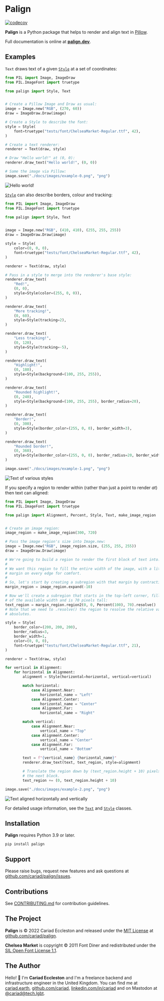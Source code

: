 # Palign

[![codecov](https://codecov.io/gh/cariad/palign/branch/main/graph/badge.svg?token=m2tDKm3v3E)](https://codecov.io/gh/cariad/palign)

**Palign** is a Python package that helps to render and align text in [Pillow](https://python-pillow.org/).

Full documentation is online at **[palign.dev](https://palign.dev/)**.

## Examples

`Text` draws text of a given [`Style`](https://palign.dev/style/) at a set of coordinates:

```python
from PIL import Image, ImageDraw
from PIL.ImageFont import truetype

from palign import Style, Text


# Create a Pillow Image and Draw as usual:
image = Image.new("RGB", (270, 60))
draw = ImageDraw.Draw(image)

# Create a Style to describe the font:
style = Style(
    font=truetype("tests/font/ChelseaMarket-Regular.ttf", 42),
)

# Create a text renderer:
renderer = Text(draw, style)

# Draw "Hello world!" at (0, 0):
renderer.draw_text("Hello world!", (0, 0))

# Same the image via Pillow:
image.save("./docs/images/example-0.png", "png")
```

![Hello world!](https://github.com/cariad/palign/blob/main/docs/images/example-0.png)

[`Style`](https://palign.dev/style/) can also describe borders, colour and tracking:

```python
from PIL import Image, ImageDraw
from PIL.ImageFont import truetype

from palign import Style, Text


image = Image.new("RGB", (410, 410), (255, 255, 255))
draw = ImageDraw.Draw(image)

style = Style(
    color=(0, 0, 0),
    font=truetype("tests/font/ChelseaMarket-Regular.ttf", 42),
)

renderer = Text(draw, style)

# Pass in a style to merge into the renderer's base style:
renderer.draw_text(
    "Red!",
    (0, 0),
    style=Style(color=(255, 0, 0)),
)

renderer.draw_text(
    "More tracking!",
    (0, 60),
    style=Style(tracking=2),
)

renderer.draw_text(
    "Less tracking!",
    (0, 120),
    style=Style(tracking=-5),
)

renderer.draw_text(
    "Highlight!",
    (0, 180),
    style=Style(background=(100, 255, 255)),
)

renderer.draw_text(
    "Rounded highlight!",
    (0, 240),
    style=Style(background=(100, 255, 255), border_radius=20),
)

renderer.draw_text(
    "Border!",
    (0, 300),
    style=Style(border_color=(255, 0, 0), border_width=3),
)

renderer.draw_text(
    "Rounded border!",
    (0, 360),
    style=Style(border_color=(255, 0, 0), border_radius=20, border_width=3),
)

image.save("./docs/images/example-1.png", "png")
```

![Text of various styles](https://github.com/cariad/palign/blob/main/docs/images/example-1.png)

If you specify a region to render within (rather than just a point to render _at_) then text can aligned:

```python
from PIL import Image, ImageDraw
from PIL.ImageFont import truetype

from palign import Alignment, Percent, Style, Text, make_image_region


# Create an image region:
image_region = make_image_region(300, 720)

# Pass the image region's size into Image.new:
image = Image.new("RGB", image_region.size, (255, 255, 255))
draw = ImageDraw.Draw(image)

# We're going to build a region to render the first block of text into.
#
# We want this region to fill the entire width of the image, with a little
# margin on every edge for comfort.
#
# So, let's start by creating a subregion with that margin by contracting in:
margin_region = image_region.expand(-10)

# Now we'll create a subregion that starts in the top-left corner, fills 100%
# of the available width and is 70 pixels tall:
text_region = margin_region.region2(0, 0, Percent(100), 70).resolve()
# Note that we need to .resolve() the region to resolve the relative values to
# absolutes.

style = Style(
    border_color=(200, 200, 200),
    border_radius=3,
    border_width=1,
    color=(0, 0, 0),
    font=truetype("tests/font/ChelseaMarket-Regular.ttf", 21),
)

renderer = Text(draw, style)

for vertical in Alignment:
    for horizontal in Alignment:
        alignment = Style(horizontal=horizontal, vertical=vertical)

        match horizontal:
            case Alignment.Near:
                horizontal_name = "Left"
            case Alignment.Center:
                horizontal_name = "Center"
            case Alignment.Far:
                horizontal_name = "Right"

        match vertical:
            case Alignment.Near:
                vertical_name = "Top"
            case Alignment.Center:
                vertical_name = "Center"
            case Alignment.Far:
                vertical_name = "Bottom"

        text = f"{vertical_name} {horizontal_name}"
        renderer.draw_text(text, text_region, style=alignment)

        # Translate the region down by (text_region.height + 10) pixels for
        # the next block.
        text_region += (0, text_region.height + 10)

image.save("./docs/images/example-2.png", "png")
```

![Text aligned horizontally and vertically](https://github.com/cariad/palign/blob/main/docs/images/example-2.png)

For detailed usage information, see the [`Text`](https://palign.dev/text/) and [`Style`](https://palign.dev/style/) classes.

## Installation

**Palign** requires Python 3.9 or later.

```console
pip install palign
```

## Support

Please raise bugs, request new features and ask questions at [github.com/cariad/palign/issues](https://github.com/cariad/palign/issues).

## Contributions

See [CONTRIBUTING.md](https://github.com/cariad/palign/blob/main/CONTRIBUTING.md) for contribution guidelines.

## The Project

**Palign** is &copy; 2022 Cariad Eccleston and released under the [MIT License](https://github.com/cariad/palign/blob/main/LICENSE) at [github.com/cariad/palign](https://github.com/cariad/palign).

**Chelsea Market** is copyright &copy; 2011 Font Diner and redistributed under the [SIL Open Font License 1.1](https://github.com/cariad/palign/blob/main/tests/font/OFL.txt).

## The Author

Hello! 👋 I'm **Cariad Eccleston** and I'm a freelance backend and infrastructure engineer in the United Kingdom. You can find me at [cariad.earth](https://cariad.earth), [github.com/cariad](https://github.com/cariad), [linkedin.com/in/cariad](https://linkedin.com/in/cariad) and on Mastodon at [@cariad@tech.lgbt](https://tech.lgbt/@cariad).
